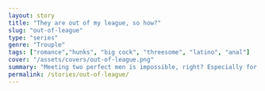 ```yaml
---
layout: story
title: "They are out of my league, so how?"
slug: "out-of-league"
type: "series"
genre: "Trouple"
tags: ["romance","hunks", "big cock", "threesome", "latino", "anal"]
cover: "/assets/covers/out-of-league.png"
summary: "Meeting two perfect men is impossible, right? Especially for a regular guy like me."
permalink: /stories/out-of-league/
---
```

